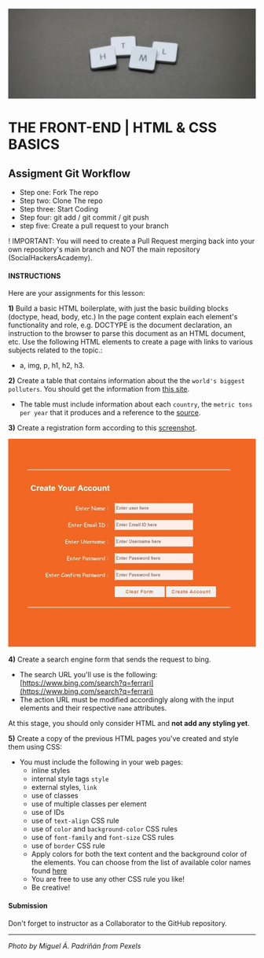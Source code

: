 ![](./ASSETS/README.jpg)

# THE FRONT-END | HTML & CSS BASICS

## Assigment Git Workflow

 - Step one: Fork The repo 
 - Step two: Clone The repo
 - Step three: Start Coding
 - Step four: git add / git commit / git push
 - step five: Create a pull request to your branch

! IMPORTANT: You will need to create a Pull Request merging back into your own repository's main branch and NOT the main repository (SocialHackersAcademy).

#### INSTRUCTIONS

Here are your assignments for this lesson:

**1)** Build a basic HTML boilerplate, with just the basic building blocks (doctype, head, body, etc.) 
In the page content explain each element's functionality and role, e.g. DOCTYPE is the document declaration, an instruction to the browser to parse this document as an HTML document, etc.
Use the following HTML elements to create a page with links to various subjects related to the topic.:
  - a, img, p, h1, h2, h3.

**2)** Create a table that contains information about the the `world's biggest polluters`. You should get the information from [this site](https://gulfnews.com/photos/news/who-are-the-worlds-biggest-polluters-1.1572250802844?slide=1).
  - The table must include information about each `country`, the `metric tons per year` that it produces and a reference to the [source](http://www.globalcarbonatlas.org/en/CO2-emissions).

**3)** Create a registration form according to this [screenshot](./ASSETS/exercise-html-form-creation.jpg).

[![form creation exercise](./ASSETS/exercise-html-form-creation.jpg)](./ASSETS/exercise-html-form-creation.jpg)

**4)** Create a search engine form that sends the request to bing.
  - The search URL you'll use is the following: [https://www.bing.com/search?q=ferrari](https://www.bing.com/search?q=ferrari)
  - The action URL must be modified accordingly along with the input elements and their respective `name` attributes.

At this stage, you should only consider HTML and **not add any styling yet**.

**5)** Create a copy of the previous HTML pages you've created and style them using CSS:
  - You must include the following in your web pages:
    - inline styles
    - internal style tags `style`
    - external styles, `link`
    - use of classes
    - use of multiple classes per element
    - use of IDs
    - use of `text-align` CSS rule
    - use of `color` and `background-color` CSS rules
    - use of `font-family` and `font-size` CSS rules
    - use of `border` CSS rule
    - Apply colors for both the text content and the background color of the elements. You can choose from the list of available color names found [here](https://developer.mozilla.org/en-US/docs/Web/CSS/color_value#Color_keywords)
    - You are free to use any other CSS rule you like!
    - Be creative!

#### Submission

Don't forget to instructor as a Collaborator to the GitHub repository.


---

_Photo by Miguel Á. Padriñán from Pexels_
